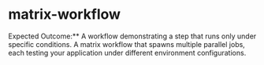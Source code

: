 # matrix-workflow
Expected Outcome:** A workflow demonstrating a step that runs only under specific conditions. A matrix workflow that spawns multiple parallel jobs, each testing your application under different environment configurations.
